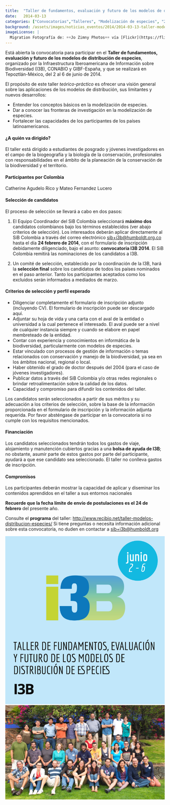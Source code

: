 ```yaml
---
title:  "Taller de fundamentos, evaluación y futuro de los modelos de distribución de especies"
date:   2014-03-13
categories: ["Convocatorias","Talleres", "Modelización de especies", "2014"]
background: /assets/images/noticias_eventos/2014/2014-03-13-taller-modelos-distribucion-especies-2.jpg
imageLicense: |
  Migration Fotografía de: ☼☼Jo Zimny Photos☼☼ vía [Flickr](https://flic.kr/p/2eABthp)
---
```


Está abierta la convocatoria para participar en el **Taller de fundamentos, evaluación y futuro de los modelos de distribución de especies**, organizado por la Infraestructura Iberoamericana de Información sobre Biodiversidad (I3B), CONABIO y GIBF-España, y que se realizará en Tepoztlán-México, del 2 al 6 de junio de 2014.  

El propósito de este taller *teórico-práctico* es ofrecer una visión general sobre las aplicaciones de los modelos de distribución, sus limitantes y nuevos desarrollos:

- Entender los conceptos básicos en la modelización de especies.
- Dar a conocer las fronteras de investigación en la modelización de especies.
- Fortalecer las capacidades de los participantes de los países latinoamericanos.


#### ¿A quién va dirigido?

El taller está dirigido a estudiantes de posgrado y jóvenes investigadores en el campo de la biogeografía y la biología de la conservación, profesionales con responsabilidades en el ámbito de la planeación de la conservación de la biodiversidad y el territorio.

#### Participantes por Colombia

Catherine Agudelo Rico y Mateo Fernandez Lucero

#### Selección de candidatos

El proceso de selección se llevará a cabo en dos pasos:

1. El Equipo Coordinador del SiB Colombia seleccionará **máximo dos** candidatos colombianos bajo los términos establecidos (ver abajo criterios de selección). Los interesados deberán aplicar directamente al SiB Colombia a través del correo electrónico sib+i3b@humboldt.org.co hasta el día **24 febrero de 2014**, con el formulario de inscripción debidamente diligenciado, bajo el asunto: **convocatoria I3B 2014**. El SiB Colombia remitirá las nominaciones de los candidatos a I3B.

2. Un comité de selección, establecido por la coordinación de la I3B, hará la **selección final** sobre los candidatos de todos los países nominados en el paso anterior. Tanto los participantes aceptados como los excluidos serán informados a mediados de marzo.

#### Criterios de selección y perfil esperado

- Diligenciar completamente el formulario de inscripción adjunto (incluyendo CV). El formulario de inscripción puede ser descargado aquí.
- Adjuntar su hoja de vida y una carta con el aval de la entidad o universidad a la cual pertenece el interesado. El aval puede ser a nivel de cualquier instancia siempre y cuando se elabore en papel membreteado de la entidad.
- Contar con experiencia y conocimientos en informática de la biodiversidad, particularmente con modelos de especies.
- Estar vinculado con procesos de gestión de información o temas relacionados con conservación y manejo de la biodiversidad, ya sea en los ámbitos nacional, regional o local.
- Haber obtenido el grado de doctor después del 2004 (para el caso de jóvenes investigadores).
- Publicar datos a través del SiB Colombia y/o otras redes regionales o brindar retroalimentación sobre la calidad de los datos.
- Capacidad y compromiso para difundir los contenidos del taller.  

Los candidatos serán seleccionados a partir de sus méritos y su adecuación a los criterios de selección, sobre la base de la información proporcionada en el formulario de inscripción y la información adjunta requerida. Por favor absténgase de participar en la convocatoria si no cumple con los requisitos mencionados.

#### Financiación

Los candidatos seleccionados tendrán todos los gastos de viaje, alojamiento y manutención cubiertos gracias a una **bolsa de ayuda de I3B**; no obstante, asumir parte de estos gastos por parte del participante, ayudará a que ese candidato sea seleccionado. El taller no conlleva gastos de inscripción.

#### Compromisos

Los participantes deberán mostrar la capacidad de aplicar y diseminar los contenidos aprendidos en el taller a sus entornos nacionales

**Recuerde que la fecha límite de envío de postulaciones es el 24 de febrero** del presente año.

Consulte el **programa** del taller: <http://www.recibio.net/taller-modelos-distribucion-especies/> Si tiene preguntas o necesita información adicional sobre esta convocatoria, no duden en contactar a sib+i3b@humboldt.org

<img src="/assets/images/noticias_eventos/2014/2014-03-13-taller-modelos-distribucion-especies-3.jpg" width=770>
<img src="/assets/images/noticias_eventos/2014/2014-03-13-taller-modelos-distribucion-especies-4.jpg" width=770>
